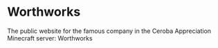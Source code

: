 # Worthworks
The public website for the famous company in the Ceroba Appreciation Minecraft server: Worthworks
